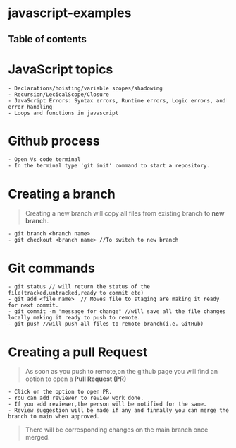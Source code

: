 # javascript-examples

## Table of contents

# JavaScript topics

    - Declarations/hoisting/variable scopes/shadowing
    - Recursion/LecicalScope/Closure
    - JavaScript Errors: Syntax errors, Runtime errors, Logic errors, and error handling
    - Loops and functions in javascript

# Github process

    - Open Vs code terminal
    - In the terminal type 'git init' command to start a repository.

# Creating a branch

> Creating a new branch will copy all files from existing branch to **new branch**.

    - git branch <branch name>
    - git checkout <branch name> //To switch to new branch

# Git commands

    - git status // will return the status of the file(tracked,untracked,ready to commit etc)
    - git add <file name>  // Moves file to staging are making it ready for next commit.
    - git commit -m "message for change" //will save all the file changes locally making it ready to push to remote.
    - git push //will push all files to remote branch(i.e. GitHub)

# Creating a pull Request

> As soon as you push to remote,on the github page you will find an option to open a **Pull Request (PR)**

    - Click on the option to open PR.
    - You can add reviewer to review work done.
    - If you add reviewer,the person will be notified for the same.
    - Review suggestion will be made if any and finnally you can merge the branch to main when approved.

> There will be corresponding changes on the main branch once merged.

